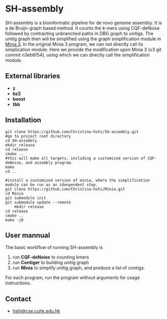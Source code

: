 # SH-assembly
SH-assembly is a bioinformatic pipeline for de novo genome assembly.
It is a de Bruijn-graph based method.
It counts the k-mers using CQF-deNoise followed by contracting unbranched paths in DBG graph to unitigs.
The unitig graph then will be simplified using the graph simplification module in [Minia 3](https://github.com/GATB/minia).
In the original Minia 3 program, we can not directly call its simplication module.
Here we provide the modification upon Minia 3 (v3 git commit n3eb6f54), using which we can directly call the simplification module.

## External libraries
- **z**
- **bz2**
- **boost**
- **tbb**

## Installation
    git clone https://github.com/Christina-hshi/SH-assembly.git
    #go to project root directory
    cd SH-assembly
    mkdir release
    cd release
    cmake ..
    #this will make all targets, including a customized version of CQF-deNoise, and assembly program.
    make
    cd ..

    #install a customized version of minia, where the simplification module can be run as an idenpendent step.
    git clone https://github.com/Christina-hshi/Minia.git
    cd Minia
    git submodule init
    git submodule update --remote
		mkdir release
    cd release
    cmake ..
    make -j8

## User mannual
The basic workflow of running SH-assembly is 

1. run **CQF-deNoise** to counting kmers
2. run **Contiger** to building unitig graph 
3. run **Minia** to simplify unitig graph, and produce a list of contigs.

For each program, run the program without arguments for usage instructions. 

## Contact
- hshi@cse.cuhk.edu.hk


